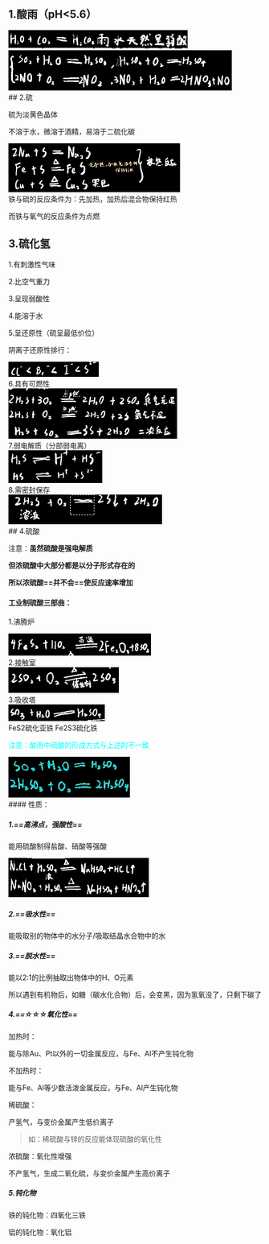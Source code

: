 ## 1.酸雨（pH<5.6）

<div align=left> <img src="1651751168298.png" alt="1651751168298" style="zoom: 80%;" /> </div>
<div align=left> <img src="clip_image001-1651751171838.png" alt="img" style="zoom: 67%;" /> </div>  
## 2.硫

硫为淡黄色晶体

不溶于水，微溶于酒精，易溶于二硫化碳

<div align=left> <img src="clip_image001-1651751197175.png" alt="=-Fel) " style="zoom: 50%;" /> </div>  
铁与硫的反应条件为：先加热，加热后混合物保持红热

而铁与氧气的反应条件为点燃

## 3.硫化氢

1.有刺激性气味

2.比空气重力

3.呈现弱酸性

4.能溶于水

5.呈还原性（硫呈最低价位）

阴离子还原性排行：

<div align=left> <img src="clip_image001-1651751223299.png" alt="img" style="zoom: 50%;" /> </div>  
6.具有可燃性

<div align=left> <img src="clip_image001-1651751321117.png" alt="2 日 3 の  2H を 0 ~  ヤ 40  214 , ク 十 24 の ん 遷  2 日 、 り 十 》 5 気 不  ー 引 十 2 市 り ニ ん " style="zoom:50%;" /> </div>  
7.弱电解质（分部弱电离）

<div align=left> <img src="clip_image001-1651751334464.png" alt="img" style="zoom:50%;" /> </div>  
8.需密封保存

<div align=left> <img src="clip_image001-1651751352655.png" alt="2  2HzO " style="zoom: 67%;" /> </div>  
## 4.硫酸

注意：**虽然硫酸是强电解质**

**但浓硫酸中大部分都是以分子形式存在的**

**所以浓硫酸==并不会==使反应速率增加**



#### 工业制硫酸三部曲：

1.沸腾炉

<div align=left> <img src="clip_image001-1651751386724.png" alt="img" style="zoom: 67%;" /> </div>  
2.接触室

<div align=left> <img src="clip_image001-1651751403504.png" alt="img" style="zoom: 67%;" /> </div>  
3.吸收塔

<div align=left> <img src="clip_image001-1651751421119.png" alt="img" style="zoom: 67%;" /> </div>  
FeS2硫化亚铁 Fe2S3硫化铁

<font color = cyan>注意：酸雨中硫酸的形成方式与上述的不一致</font>

<div align=left> <img src="clip_image001-1651751454241.png" alt="img" style="zoom:80%;" /> </div>  
#### 性质：

##### 1.==高沸点，强酸性==

能用硫酸制得盐酸、硝酸等强酸

<div align=left><img src="1651751651464.png" alt="1651751651464" style="zoom:67%;"/></div>

##### 2.==吸水性==

能吸取别的物体中的水分子/吸取结晶水合物中的水

##### 3.==脱水性==

能以2:1的比例抽取出物体中的H、O元素

所以遇到有机物后，如糖（碳水化合物）后，会变黑，因为氢氧没了，只剩下碳了

##### 4.==☆☆☆氧化性==

加热时：

能与除Au、Pt以外的一切金属反应，与Fe、Al不产生钝化物

不加热时：

能与Fe、Al等少数活泼金属反应，与Fe、Al产生钝化物

稀硫酸：

产氢气，与变价金属产生低价离子

>  如：稀硫酸与锌的反应能体现硫酸的氧化性

浓硫酸：氧化性增强

不产氢气，生成二氧化硫，与变价金属产生高价离子

##### 5.钝化物

铁的钝化物：四氧化三铁

铝的钝化物：氧化铝